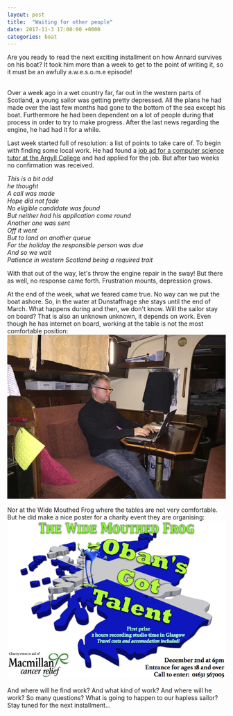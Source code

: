 ```yaml
---
layout: post
title:  "Waiting for other people"
date: 2017-11-3 17:00:00 +0000
categories: boat
---
```

Are you ready to read the next exciting installment on how Annard survives on his boat? It took him more than a week to get to the point of writing it, so it must be an awfully a.w.e.s.o.m.e episode!
&nbsp;&nbsp;&nbsp;&nbsp;&nbsp;&nbsp;&nbsp;&nbsp;&nbsp;&nbsp;&nbsp;&nbsp;&nbsp;&nbsp;&nbsp;&nbsp;&nbsp;&nbsp;&nbsp;&nbsp;&nbsp;&nbsp;&nbsp;&nbsp;&nbsp;&nbsp;&nbsp;&nbsp;&nbsp;&nbsp;&nbsp;&nbsp;&nbsp;&nbsp;&nbsp;&nbsp;&nbsp;&nbsp;&nbsp;&nbsp;&nbsp;&nbsp;&nbsp;&nbsp;&nbsp;&nbsp;&nbsp;&nbsp;&nbsp;&nbsp;&nbsp;&nbsp;&nbsp;&nbsp;&nbsp;&nbsp;&nbsp;&nbsp;&nbsp;&nbsp;&nbsp;&nbsp;&nbsp;&nbsp;&nbsp;&nbsp;&nbsp;&nbsp;&nbsp;&nbsp;&nbsp;&nbsp;&nbsp;&nbsp;&nbsp;&nbsp;&nbsp;&nbsp;

Over a week ago in a wet country far, far out in the western parts of Scotland, a young sailor was getting pretty depressed. All the plans he had made over the last few months had gone to the bottom of the sea except his boat. Furthermore he had been dependent on a lot of people during that process in order to try to make progress. After the last news regarding the engine, he had had it for a while.

Last week started full of resolution: a list of points to take care of. To begin with finding some local work. He had found a [job ad for a computer science tutor at the Argyll College](https://hijobs.net/job/59765/tutor-computing-05-fte) and had applied for the job. But after two weeks no confirmation was received.

_This is a bit odd<br/>
he thought<br/>
A call was made<br/>
Hope did not fade<br/>
No eligible candidate was found<br/>
But neither had his application come round<br/>
Another one was sent<br/>
Off it went<br/>
But to land on another queue<br/>
For the holiday the responsible person was due<br/>
And so we wait<br/>
Patience in western Scotland being a required trait<br/>_

With that out of the way, let's throw the engine repair in the sway! But there as well, no response came forth. Frustration mounts, depression grows.

At the end of the week, what we feared came true. No way can we put the boat ashore. So, in the water at Dunstaffnage she stays until the end of March. What happens during and then, we don't know. Will the sailor stay on board? That is also an unknown unknown, it depends on work. Even though he has internet on board, working at the table is not the most comfortable position:<br/>
![hard at work](/images/Oleander/Dunstaffnage/IMG_2693.png)

Nor at the Wide Mouthed Frog where the tables are not very comfortable. But he did make a nice poster for a charity event they are organising:<br/>
!["Oban's got talent" poster](/images/CharityEventDecemberWMF.png)

And where will he find work? And what kind of work? And where will he work? So many questions? What is going to happen to our hapless sailor? Stay tuned for the next installment...